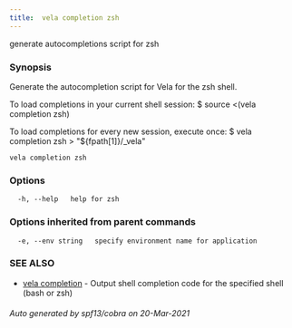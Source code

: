 ```yaml
---
title:  vela completion zsh
---
```


generate autocompletions script for zsh

### Synopsis

Generate the autocompletion script for Vela for the zsh shell.

To load completions in your current shell session:
$ source <(vela completion zsh)

To load completions for every new session, execute once:
$ vela completion zsh > "${fpath[1]}/_vela"


```
vela completion zsh
```

### Options

```
  -h, --help   help for zsh
```

### Options inherited from parent commands

```
  -e, --env string   specify environment name for application
```

### SEE ALSO

* [vela completion](vela_completion)	 - Output shell completion code for the specified shell (bash or zsh)

###### Auto generated by spf13/cobra on 20-Mar-2021
